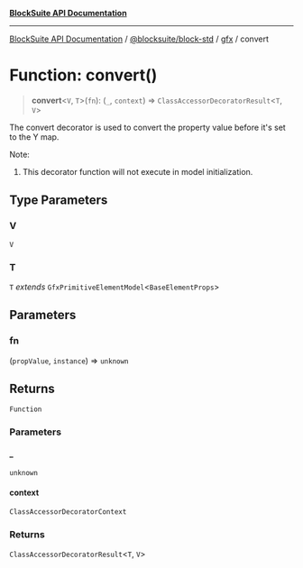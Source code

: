 [**BlockSuite API Documentation**](../../../../README.md)

***

[BlockSuite API Documentation](../../../../README.md) / [@blocksuite/block-std](../../README.md) / [gfx](../README.md) / convert

# Function: convert()

> **convert**\<`V`, `T`\>(`fn`): (`_`, `context`) => `ClassAccessorDecoratorResult`\<`T`, `V`\>

The convert decorator is used to convert the property value before it's
set to the Y map.

Note:
1. This decorator function will not execute in model initialization.

## Type Parameters

### V

`V`

### T

`T` *extends* `GfxPrimitiveElementModel`\<`BaseElementProps`\>

## Parameters

### fn

(`propValue`, `instance`) => `unknown`

## Returns

`Function`

### Parameters

#### \_

`unknown`

#### context

`ClassAccessorDecoratorContext`

### Returns

`ClassAccessorDecoratorResult`\<`T`, `V`\>
